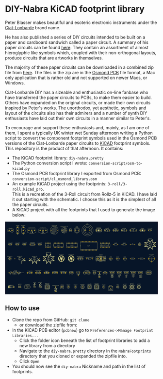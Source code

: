DIY-Nabra KiCAD footprint library
=================================

Peter Blasser makes beautiful and esoteric electronic instruments under the 
[Ciat-Lonbarde](https://www.ciat-lonbarde.net/ciat-lonbarde/index.html) brand name.

He has also published a series of DIY circuits intended to be built on a paper and 
cardboard sandwich called a paper circuit.  A summary of his paper circuits can be
found [here](https://www.ciat-lonbarde.net/ciat-lonbarde/TIMARACURRICULUM/TIMARATERIALS/cirques/index.html).
They contain an assortment of almost hieroglyphic like symbols which, coupled
with their non-orthogonal layouts, produce circuits that are artworks in themselves.

The majority of these paper circuits can be downloaded in a combined zip file from
[here](https://www.ciat-lonbarde.net/ciat-lonbarde/TIMARACURRICULUM/TIMARATERIALS/cirques/papers.zip).
The files in the zip are in the [Osmond PCB](https://www.osmondpcb.com) file format,
a Mac only application that is rather old and not supported on newer Macs, or Windows.

Ciat-Lonbarde DIY has a sizeable and enthusiastic on-line fanbase who have transferred
the paper circuits to PCBs, to make them easier to build.  Others have expanded on
the original circuits, or made their own circuits inspired by Peter's works.  The
unorthodox, yet aesthetic, symbols and layout of the circuits also has their 
admirers and a number of synth DIY enthusiasts have laid out their own circuits in
a manner similar to Peter's.

To encourage and support these enthusiasts and, mainly, as I am one of them, I spent
a typically UK winter wet Sunday afternoon writing a Python script to convert the 
component footprint symbols used in the Osmond PCB versions of the Ciat-Lonbarde 
paper circuits to [KiCAD](https://www.kicad.org) footprint symbols.  This repository is 
the product of that afternoon.  It contains:

* The KiCAD footprint library: `diy-nabra.pretty`
* The Python conversion script I wrote: `conversion-script/osm-to-kicad.py`
* The Osmond PCB footprint library I exported from Osmond PCB: `conversion-script/cl_osmond_library.osm`
* An example KiCAD project using the footprints: `3-roll/3-roll.kicad_pro`.  
This is a recreation of the 3-Roll circuit from Rollz-5 in KiCAD.  I have laid it 
out starting with the schematic.  I choose this as it is the simplest of all 
the paper circuits.
* A KiCAD project with all the footprints that I used to generate the image below:

![diy-nabra-display](nabra-display/nabra-display.png)

How to use
----------

* Clone the repo from GitHub: ```git clone```
    * or download the zipfile from:
* In the KiCAD PCB editor (`pcbnew`) go to `Preferences->Manage Footprint Libraries...`
    * Click the folder icon beneath the list of footprint libraries to add a new library from a directory
    * Navigate to the `diy-nabra.pretty` directory in the `NabraFootprints` directory that you cloned or expanded the zipfile into.
    * Click `Open`
* You should now see the `diy-nabra` Nickname and path in the list of footprints.